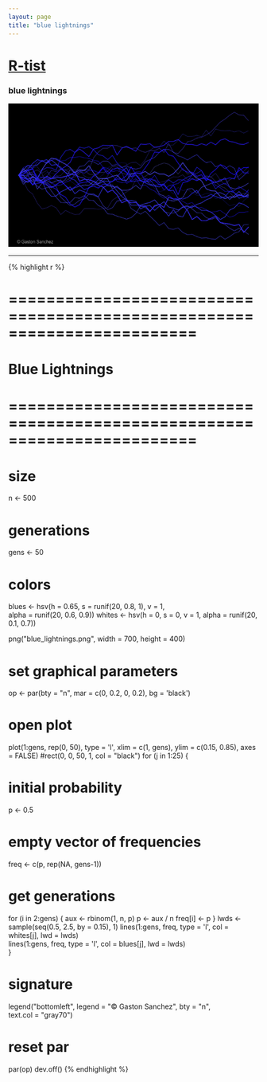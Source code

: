 ```yaml
---
layout: page
title: "blue lightnings"
---
```


# [R-tist](/Rtist) 

### blue lightnings 

![](/images/blue_lightnings.png) 

-----

{% highlight r %} 
# ======================================================================== 
# Blue Lightnings 
# ======================================================================== 
# size 
n <- 500 
 
# generations 
gens <- 50 
 
# colors 
blues <- hsv(h = 0.65, s = runif(20, 0.8, 1), v = 1,  
            alpha = runif(20, 0.6, 0.9)) 
whites <- hsv(h = 0, s = 0, v = 1, alpha = runif(20, 0.1, 0.7))  
 
 
png("blue_lightnings.png", width = 700, height = 400) 
# set graphical parameters 
op <- par(bty = "n", mar = c(0, 0.2, 0, 0.2), bg = 'black') 
# open plot 
plot(1:gens, rep(0, 50), type = 'l', xlim = c(1, gens), ylim = c(0.15, 0.85), 
     axes = FALSE) 
#rect(0, 0, 50, 1, col = "black") 
for (j in 1:25) 
{ 
  # initial probability 
  p <- 0.5 
  # empty vector of frequencies 
  freq <- c(p, rep(NA, gens-1)) 
  # get generations 
  for (i in 2:gens) 
  { 
    aux <- rbinom(1, n, p) 
    p <- aux / n 
    freq[i] <- p 
  } 
  lwds <- sample(seq(0.5, 2.5, by = 0.15), 1) 
  lines(1:gens, freq, type = 'l', col = whites[j], lwd = lwds)         
  lines(1:gens, freq, type = 'l', col = blues[j], lwd = lwds)         
} 
# signature 
legend("bottomleft", legend = "© Gaston Sanchez", bty = "n",  
       text.col = "gray70") 
# reset par 
par(op) 
dev.off() 
{% endhighlight %} 
